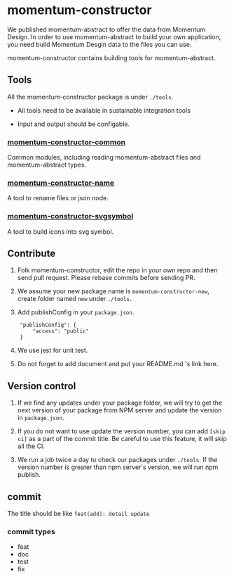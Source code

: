# momentum-constructor

We published momentum-abstract to offer the data from Momentum Design. In order to use momentum-abstract to build your own application, you need build Momentum Desgin data to the files you can use.

momentum-constructor contains building tools for momentum-abstract.

## Tools

All the momentum-constructor package is under ```./tools```. 

+ All tools need to be available in sustainable integration tools

+ Input and output should be configable.

### [momentum-constructor-common](./tools/common/README.md)

Common modules, including reading momentum-abstract files and momentum-abstract types.

### [momentum-constructor-name](./tools/name/README.md)

A tool to rename files or json node.

### [momentum-constructor-svgsymbol](./tools/svgsymbol/README.md)

A tool to build icons into svg symbol.

## Contribute

1. Folk momentum-constructor, edit the repo in your own repo and then send pull request. Please rebase commits before sending PR.

2. We assume your new package name is ```momentum-constructor-new```, create folder named ```new``` under ```./tools```.

3. Add publishConfig in your ```package.json```.

```
	"publishConfig": {
		"access": "public"
	}
```

4. We use jest for unit test.

5. Do not forget to add document and put your README.md 's link here.

## Version control

1. If we find any updates under your package folder, we will try to get the next version of your package from NPM server and update the version in ```package.json```.

2. If you do not want to use update the version number, you can add ```[skip ci]```  as a part of the commit title. Be careful to use this feature, it will skip all the CI.

3. We run a job twice a day to check our packages under ```./tools```. If the version number is greater than npm server's version, we will run npm publish.

## commit

The title should be like ```feat(add): detail update```

### commit types

+ feat
+ doc
+ test
+ fix
